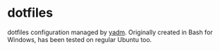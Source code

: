 # dotfiles
dotfiles configuration managed by [yadm](https://thelocehiliosan.github.io/yadm/). Originally created in Bash for Windows, has been tested on regular Ubuntu too.
